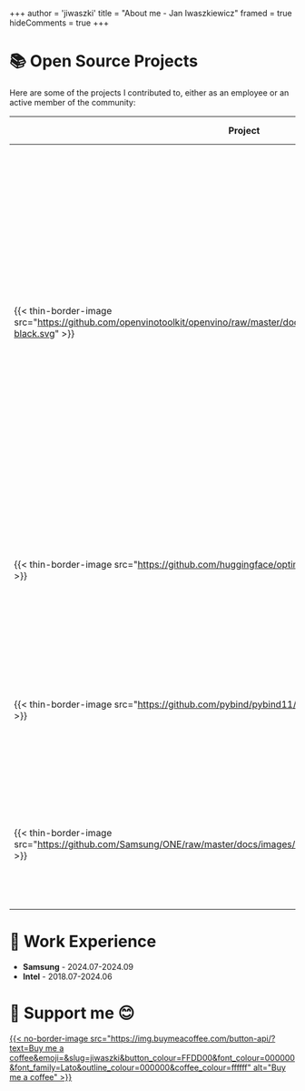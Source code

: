 +++
author = 'jiwaszki'
title = "About me - Jan Iwaszkiewicz"
framed = true
hideComments = true
+++

# 📚 Open Source Projects

Here are some of the projects I contributed to, either as an employee or an active member of the community:

| Project     | About My Contributions |
|-------------|------------------------|
| {{< thin-border-image src="https://github.com/openvinotoolkit/openvino/raw/master/docs/dev/assets/openvino-logo-purple-black.svg" >}} | [OpenVINO on GitHub](https://github.com/openvinotoolkit/openvino) - As a Technical Leader, I designed the Python API and worked on integrations with various AI/ML frameworks such as NumPy, PyTorch, and TensorFlow. I specialized in high-to-low-level memory optimizations and Python internals. I also led both internal and external demos and training sessions on AI and performance topics. |
| {{< thin-border-image src="https://github.com/huggingface/optimum-intel/raw/main/readme_logo.png" >}} | [Optimum Intel on GitHub](https://github.com/huggingface/optimum-intel) - I helped integrate OpenVINO optimizations and provided expertise on their correct application in AI/ML workloads. |
| {{< thin-border-image src="https://github.com/pybind/pybind11/raw/master/docs/pybind11-logo.png" >}} | [pybind11 on GitHub](https://github.com/pybind/pybind11) - Active member of the community, answering developer questions and contributing occasional commits for improvements. |
| {{< thin-border-image src="https://github.com/Samsung/ONE/raw/master/docs/images/logo_original_samsungblue_cropped.png" >}} | [Samsung ONE on GitHub](https://github.com/Samsung/ONE) - I introduced performance and graph optimizations and made improvements to the build system for the Python API. |

# 👷 Work Experience

- **Samsung** - 2024.07-2024.09
- **Intel** - 2018.07-2024.06

# 🎉 Support me 😊

<a href="https://www.buymeacoffee.com/jiwaszki">
{{< no-border-image src="https://img.buymeacoffee.com/button-api/?text=Buy me a coffee&emoji=&slug=jiwaszki&button_colour=FFDD00&font_colour=000000&font_family=Lato&outline_colour=000000&coffee_colour=ffffff" alt="Buy me a coffee" >}}
</a>
